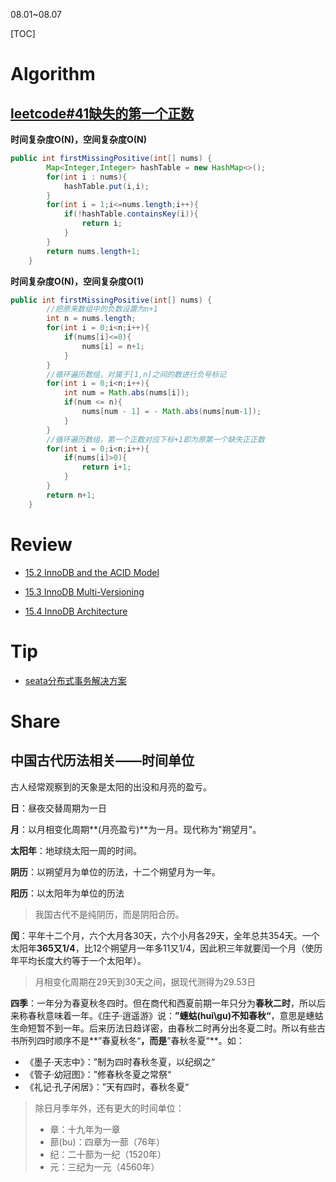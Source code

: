 08.01~08.07

[TOC]

# Algorithm

## [leetcode#41缺失的第一个正数](https://leetcode.cn/problems/first-missing-positive/submissions/)

**时间复杂度O(N)，空间复杂度O(N)**

```java
public int firstMissingPositive(int[] nums) {
        Map<Integer,Integer> hashTable = new HashMap<>();
        for(int i : nums){
            hashTable.put(i,i);
        }
        for(int i = 1;i<=nums.length;i++){
            if(!hashTable.containsKey(i)){
                return i;
            }
        }
        return nums.length+1;
    }
```

**时间复杂度O(N)，空间复杂度O(1)**

```java
public int firstMissingPositive(int[] nums) {
        //把原来数组中的负数设置为n+1
        int n = nums.length;
        for(int i = 0;i<n;i++){
            if(nums[i]<=0){
                nums[i] = n+1;
            }
        }
        //循环遍历数组，对属于[1,n]之间的数进行负号标记
        for(int i = 0;i<n;i++){
            int num = Math.abs(nums[i]);
            if(num <= n){
                nums[num - 1] = - Math.abs(nums[num-1]);
            }
        }
        //循环遍历数组，第一个正数对应下标+1即为原第一个缺失正正数
        for(int i = 0;i<n;i++){
            if(nums[i]>0){
                return i+1;
            }
        }
        return n+1;
    }
```



# Review

- [15.2 InnoDB and the ACID Model](https://dev.mysql.com/doc/refman/8.0/en/mysql-acid.html)

- [15.3 InnoDB Multi-Versioning](https://dev.mysql.com/doc/refman/8.0/en/innodb-multi-versioning.html)

- [15.4 InnoDB Architecture](https://dev.mysql.com/doc/refman/8.0/en/innodb-architecture.html)

# Tip

- [seata分布式事务解决方案](./Tip/springcloudalibaba.md)


# Share

## **中国古代历法相关**——时间单位

古人经常观察到的天象是太阳的出没和月亮的盈亏。

**日**：昼夜交替周期为一日

**月**：以月相变化周期**(月亮盈亏)**为一月。现代称为"朔望月"。

**太阳年**：地球绕太阳一周的时间。

**阴历**：以朔望月为单位的历法，十二个朔望月为一年。

**阳历**：以太阳年为单位的历法

> 我国古代不是纯阴历，而是阴阳合历。

**闰**：平年十二个月，六个大月各30天，六个小月各29天，全年总共354天。一个太阳年**365又1/4**，比12个朔望月一年多11又1/4，因此积三年就要闰一个月（使历年平均长度大约等于一个太阳年）。

> 月相变化周期在29天到30天之间，据现代测得为29.53日

**四季**：一年分为春夏秋冬四时。但在商代和西夏前期一年只分为**春秋二时**，所以后来称春秋意味着一年。《庄子·逍遥游》说：**”蟪蛄(hui\gu)不知春秋“**，意思是蟪蛄生命短暂不到一年。后来历法日趋详密，由春秋二时再分出冬夏二时。所以有些古书所列四时顺序不是**”春夏秋冬“**，而是**”春秋冬夏“**。如：

- 《墨子·天志中》：”制为四时春秋冬夏，以纪纲之“
- 《管子·幼冠图》：”修春秋冬夏之常祭“
- 《礼记·孔子闲居》：”天有四时，春秋冬夏“

> 除日月季年外，还有更大的时间单位：
>
> - 章：十九年为一章
> - 蔀(bu)：四章为一蔀（76年）
> - 纪：二十蔀为一纪（1520年）
> - 元：三纪为一元（4560年）

